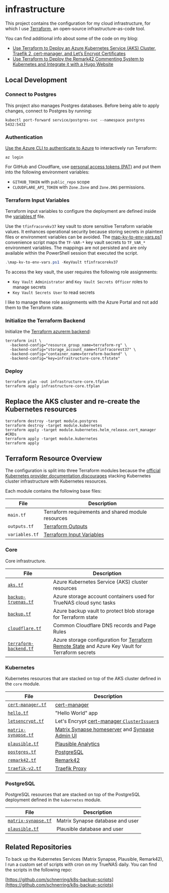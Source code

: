# infrastructure

This project contains the configuration for my cloud infrastructure, for which I use [Terraform](https://www.terraform.io/), an open-source infrastructure-as-code tool.

You can find additional info about some of the code on my blog:

- [Use Terraform to Deploy an Azure Kubernetes Service (AKS) Cluster, Traefik 2, cert-manager, and Let’s Encrypt Certificates](https://schnerring.net/blog/use-terraform-to-deploy-an-azure-kubernetes-service-aks-cluster-traefik-2-cert-manager-and-lets-encrypt-certificates/)
- [Use Terraform to Deploy the Remark42 Commenting System to Kubernetes and Integrate it with a Hugo Website](https://schnerring.net/blog/use-terraform-to-deploy-the-remark42-commenting-system-to-kubernetes-and-integrate-it-with-a-hugo-website/)

## Local Development

### Connect to Postgres

This project also manages Postgres databases. Before being able to apply changes, connect to Postgres by running:

```shell
kubectl port-forward service/postgres-svc --namespace postgres 5432:5432
```

### Authentication

[Use the Azure CLI to authenticate to Azure](https://registry.terraform.io/providers/hashicorp/azurerm/latest/docs/guides/azure_cli) to interactively run Terraform:

```shell
az login
```

For GitHub and Cloudflare, use [personal access tokens (PAT)](https://docs.github.com/en/rest/overview/other-authentication-methods#basic-authentication) and put them into the following environment variables:

- `GITHUB_TOKEN` with `public_repo` scope
- `CLOUDFLARE_API_TOKEN` with `Zone.Zone` and `Zone.DNS` permissions.

### Terraform Input Variables

Terraform input variables to configure the deployment are defined inside the [variables.tf](./variables.tf) file.

Use the `tfinfracorekv37` key vault to store sensitive Terraform variable values. It enhances operational security because storing secrets in plaintext files or environment variables can be avoided. The [map-kv-to-env-vars.ps1](./map-kv-to-env-vars.ps1) convenience script maps the `TF-VAR-*` key vault secrets to `TF_VAR_*` environment variables. The mappings are not persisted and are only available within the PowerShell session that executed the script.

```powershell
.\map-kv-to-env-vars.ps1 -KeyVault tfinfracorekv37
```

To access the key vault, the user requires the following role assignments:

- `Key Vault Administrator` and `Key Vault Secrets Officer` roles to manage secrets
- `Key Vault Secrets User` to read secrets

I like to manage these role assignments with the Azure Portal and not add them to the Terraform state.

### Initialize the Terraform Backend

Initialize the [Terraform azurerm backend](https://www.terraform.io/docs/language/settings/backends/azurerm.html):

```shell
terraform init \
  -backend-config="resource_group_name=terraform-rg" \
  -backend-config="storage_account_name=tfinfracorest37" \
  -backend-config="container_name=terraform-backend" \
  -backend-config="key=infrastructure-core.tfstate"
```

### Deploy

```shell
terraform plan -out infrastructure-core.tfplan
terraform apply infrastructure-core.tfplan
```

## Replace the AKS cluster and re-create the Kubernetes resources

```shell
terraform destroy -target module.postgres
terraform destroy -target module.kubernetes
terraform apply -target module.kubernetes.helm_release.cert_manager #CRDs
terraform apply -target module.kubernetes
terraform apply
```

## Terraform Resource Overview

The configuration is split into three Terraform modules because the [official Kubernetes provider documentation discourages](https://registry.terraform.io/providers/hashicorp/kubernetes/latest/docs#stacking-with-managed-kubernetes-cluster-resources) stacking Kubernetes cluster infrastructure with Kubernetes resources.

Each module contains the following base files:

| File           | Description                                                                               |
| -------------- | ----------------------------------------------------------------------------------------- |
| `main.tf`      | Terraform requirements and shared module resources                                        |
| `outputs.tf`   | [Terraform Outputs](https://www.terraform.io/docs/language/values/outputs.html)           |
| `variables.tf` | [Terraform Input Variables](https://www.terraform.io/docs/language/values/variables.html) |

### Core

Core infrastructure.

| File                                                  | Description                                                                                                                                                  |
| ----------------------------------------------------- | ------------------------------------------------------------------------------------------------------------------------------------------------------------ |
| [`aks.tf`](./core/aks.tf)                             | Azure Kubernetes Service (AKS) cluster resources                                                                                                             |
| [`backup-truenas.tf`](./core/backup-truenas.tf)       | Azure storage account containers used for TrueNAS cloud sync tasks                                                                                           |
| [`backup.tf`](./core/backup.tf)                       | Azure backup vault to protect blob storage for Terraform state                                                                                               |
| [`cloudflare.tf`](./core/cloudflare.tf)               | Common Cloudflare DNS records and Page Rules                                                                                                                 |
| [`terraform-backend.tf`](./core/terraform-backend.tf) | Azure storage configuration for [Terraform Remote State](https://www.terraform.io/docs/language/state/remote.html) and Azure Key Vault for Terraform secrets |

### Kubernetes

Kubernetes resources that are stacked on top of the AKS cluster defined in the `core` module.

| File                                                  | Description                                                                                                                                       |
| ----------------------------------------------------- | ------------------------------------------------------------------------------------------------------------------------------------------------- |
| [`cert-manager.tf`](./kubernetes/cert-manager.tf)     | [cert-manager](https://cert-manager.io/)                                                                                                          |
| [`hello.tf`](./kubernetes/hello.tf)                   | "Hello World" app                                                                                                                                 |
| [`letsencrypt.tf`](./kubernetes/letsencrypt.tf)       | Let's Encrypt [cert-manager `ClusterIssuer`s](https://cert-manager.io/docs/concepts/issuer/)                                                      |
| [`matrix-synapse.tf`](./kubernetes/matrix-synapse.tf) | [Matrix Synapse homeserver](https://github.com/matrix-org/synapse/) and [Synpase Admin UI](https://github.com/Awesome-Technologies/synapse-admin) |
| [`plausible.tf`](./kubernetes/plausible.tf)           | [Plausible Analytics](https://plausible.io/)                                                                                                      |
| [`postgres.tf`](./kubernetes/postgres.tf)             | [PostgreSQL](https://www.postgresql.org/)                                                                                                         |
| [`remark42.tf`](./kubernetes/remark42.tf)             | [Remark42](https://remark42.com/)                                                                                                                 |
| [`traefik-v2.tf`](./kubernetes/cert-manager.tf)       | [Traefik Proxy](https://traefik.io/traefik/)                                                                                                      |

### PostgreSQL

PostgreSQL resources that are stacked on top of the PostgreSQL deployment defined in the `kubernetes` module.

| File                                                | Description                      |
| --------------------------------------------------- | -------------------------------- |
| [`matrix-synapse.tf`](./postgres/matrix-synapse.tf) | Matrix Synapse database and user |
| [`plausible.tf`](./postgres/plausible.tf)           | Plausible database and user      |

## Related Repositories

To back up the Kubernetes Services (Matrix Synapse, Plausible, Remark42), I run a custom set of scripts with cron on my TrueNAS daily. You can find the scripts in the following repo:

[https://github.com/schnerring/k8s-backup-scripts](https://github.com/schnerring/k8s-backup-scripts)
